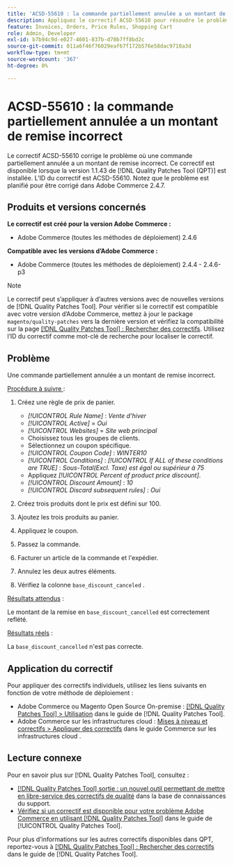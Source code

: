 ```yaml
---
title: 'ACSD-55610 : la commande partiellement annulée a un montant de remise incorrect'
description: Appliquez le correctif ACSD-55610 pour résoudre le problème d’Adobe Commerce en raison duquel une commande partiellement annulée bénéficie d’un montant de remise incorrect.
feature: Invoices, Orders, Price Rules, Shopping Cart
role: Admin, Developer
exl-id: b7b94c9d-e027-4601-837b-d70b7ff8bd2c
source-git-commit: 011a6f46f76029eaf67f172b576e58dac9710a3d
workflow-type: tm+mt
source-wordcount: '367'
ht-degree: 0%

---
```


# ACSD-55610 : la commande partiellement annulée a un montant de remise incorrect

Le correctif ACSD-55610 corrige le problème où une commande partiellement annulée a un montant de remise incorrect. Ce correctif est disponible lorsque la version 1.1.43 de [!DNL Quality Patches Tool (QPT)] est installée. L’ID du correctif est ACSD-55610. Notez que le problème est planifié pour être corrigé dans Adobe Commerce 2.4.7.

## Produits et versions concernés

**Le correctif est créé pour la version Adobe Commerce :**

* Adobe Commerce (toutes les méthodes de déploiement) 2.4.6

**Compatible avec les versions d’Adobe Commerce :**

* Adobe Commerce (toutes les méthodes de déploiement) 2.4.4 - 2.4.6-p3

>[!NOTE]
>
>Le correctif peut s’appliquer à d’autres versions avec de nouvelles versions de [!DNL Quality Patches Tool]. Pour vérifier si le correctif est compatible avec votre version d’Adobe Commerce, mettez à jour le package `magento/quality-patches` vers la dernière version et vérifiez la compatibilité sur la page [[!DNL Quality Patches Tool] : Rechercher des correctifs](https://experienceleague.adobe.com/tools/commerce-quality-patches/index.html). Utilisez l’ID du correctif comme mot-clé de recherche pour localiser le correctif.

## Problème

Une commande partiellement annulée a un montant de remise incorrect.

<u>Procédure à suivre </u> :

1. Créez une règle de prix de panier.

   * *[!UICONTROL Rule Name]* : *Vente d&#39;hiver*
   * *[!UICONTROL Active]* = *Oui*
   * *[!UICONTROL Websites]* = *Site web principal*
   * Choisissez tous les groupes de clients.
   * Sélectionnez un coupon spécifique.
   * *[!UICONTROL Coupon Code]* : *WINTER10*
   * *[!UICONTROL Conditions]* : *[!UICONTROL If ALL of these conditions are TRUE]* : *Sous-Total(Excl. Taxe) est égal ou supérieur à 75*
   * Appliquez *[!UICONTROL Percent of product price discount]*.
   * *[!UICONTROL Discount Amount]* : *10*
   * *[!UICONTROL Discard subsequent rules]* : *Oui*

1. Créez trois produits dont le prix est défini sur 100.
1. Ajoutez les trois produits au panier.
1. Appliquez le coupon.
1. Passez la commande.
1. Facturer un article de la commande et l&#39;expédier.
1. Annulez les deux autres éléments.
1. Vérifiez la colonne `base_discount_canceled` .

<u>Résultats attendus</u> :

Le montant de la remise en `base_discount_cancelled` est correctement reflété.

<u>Résultats réels</u> :

La `base_discount_cancelled` n&#39;est pas correcte.

## Application du correctif

Pour appliquer des correctifs individuels, utilisez les liens suivants en fonction de votre méthode de déploiement :

* Adobe Commerce ou Magento Open Source On-premise : [[!DNL Quality Patches Tool] > Utilisation](/help/tools/quality-patches-tool/usage.md) dans le guide de [!DNL Quality Patches Tool].
* Adobe Commerce sur les infrastructures cloud : [Mises à niveau et correctifs > Appliquer des correctifs](https://experienceleague.adobe.com/docs/commerce-cloud-service/user-guide/develop/upgrade/apply-patches.html) dans le guide Commerce sur les infrastructures cloud .

## Lecture connexe

Pour en savoir plus sur [!DNL Quality Patches Tool], consultez :

* [[!DNL Quality Patches Tool] sortie : un nouvel outil permettant de mettre en libre-service des correctifs de qualité](https://experienceleague.adobe.com/en/docs/commerce-operations/tools/quality-patches-tool/quality-patches-tool-to-self-serve-quality-patches) dans la base de connaissances du support.
* [Vérifiez si un correctif est disponible pour votre problème Adobe Commerce en utilisant [!DNL Quality Patches Tool]](/help/tools/quality-patches-tool/patches-available-in-qpt/check-patch-for-magento-issue-with-magento-quality-patches.md) dans le guide de [!UICONTROL Quality Patches Tool].


Pour plus d’informations sur les autres correctifs disponibles dans QPT, reportez-vous à [[!DNL Quality Patches Tool] : Rechercher des correctifs](https://experienceleague.adobe.com/tools/commerce-quality-patches/index.html) dans le guide de [!DNL Quality Patches Tool].
